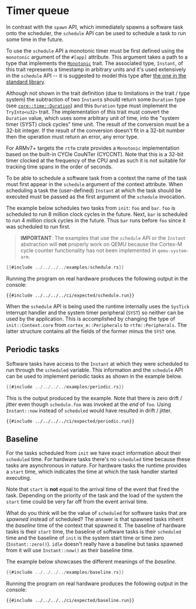 # Timer queue

In contrast with the `spawn` API, which immediately spawns a software task onto
the scheduler, the `schedule` API can be used to schedule a task to run some
time in the future.

To use the `schedule` API a monotonic timer must be first defined using the
`monotonic` argument of the `#[app]` attribute. This argument takes a path to a
type that implements the [`Monotonic`] trait. The associated type, `Instant`, of
this trait represents a timestamp in arbitrary units and it's used extensively
in the `schedule` API -- it is suggested to model this type after [the one in
the standard library][std-instant].

Although not shown in the trait definition (due to limitations in the trait /
type system) the subtraction of two `Instant`s should return some `Duration`
type (see [`core::time::Duration`]) and this `Duration` type must implement the
`TryInto<u32>` trait. The implementation of this trait must convert the
`Duration` value, which uses some arbitrary unit of time, into the "system timer
(SYST) clock cycles" time unit. The result of the conversion must be a 32-bit
integer. If the result of the conversion doesn't fit in a 32-bit number then the
operation must return an error, any error type.

[`Monotonic`]: ../../api/rtfm/trait.Monotonic.html
[std-instant]: https://doc.rust-lang.org/std/time/struct.Instant.html
[`core::time::Duration`]: https://doc.rust-lang.org/core/time/struct.Duration.html

For ARMv7+ targets the `rtfm` crate provides a `Monotonic` implementation based
on the built-in CYCle CouNTer (CYCCNT). Note that this is a 32-bit timer clocked
at the frequency of the CPU and as such it is not suitable for tracking time
spans in the order of seconds.

To be able to schedule a software task from a context the name of the task must
first appear in the `schedule` argument of the context attribute. When
scheduling a task the (user-defined) `Instant` at which the task should be
executed must be passed as the first argument of the `schedule` invocation.

The example below schedules two tasks from `init`: `foo` and `bar`. `foo` is
scheduled to run 8 million clock cycles in the future. Next, `bar` is scheduled
to run 4 million clock cycles in the future. Thus `bar` runs before `foo` since
it was scheduled to run first.

> **IMPORTANT**: The examples that use the `schedule` API or the `Instant`
> abstraction will **not** properly work on QEMU because the Cortex-M cycle
> counter functionality has not been implemented in `qemu-system-arm`.

``` rust
{{#include ../../../../examples/schedule.rs}}
```

Running the program on real hardware produces the following output in the
console:

``` text
{{#include ../../../../ci/expected/schedule.run}}
```

When the `schedule` API is being used the runtime internally uses the `SysTick`
interrupt handler and the system timer peripheral (`SYST`) so neither can be
used by the application. This is accomplished by changing the type of
`init::Context.core` from `cortex_m::Peripherals` to `rtfm::Peripherals`. The
latter structure contains all the fields of the former minus the `SYST` one.

## Periodic tasks

Software tasks have access to the `Instant` at which they were scheduled to run
through the `scheduled` variable. This information and the `schedule` API can be
used to implement periodic tasks as shown in the example below.

``` rust
{{#include ../../../../examples/periodic.rs}}
```

This is the output produced by the example. Note that there is zero drift /
jitter even though `schedule.foo` was invoked at the *end* of `foo`. Using
`Instant::now` instead of `scheduled` would have resulted in drift / jitter.

``` text
{{#include ../../../../ci/expected/periodic.run}}
```

## Baseline

For the tasks scheduled from `init` we have exact information about their
`scheduled` time. For hardware tasks there's no `scheduled` time because these
tasks are asynchronous in nature. For hardware tasks the runtime provides a
`start` time, which indicates the time at which the task handler started
executing.

Note that `start` is **not** equal to the arrival time of the event that fired
the task. Depending on the priority of the task and the load of the system the
`start` time could be very far off from the event arrival time.

What do you think will be the value of `scheduled` for software tasks that are
*spawned* instead of scheduled? The answer is that spawned tasks inherit the
*baseline* time of the context that spawned it. The baseline of hardware tasks
is their `start` time, the baseline of software tasks is their `scheduled` time
and the baseline of `init` is the system start time or time zero
(`Instant::zero()`). `idle` doesn't really have a baseline but tasks spawned
from it will use `Instant::now()` as their baseline time.

The example below showcases the different meanings of the *baseline*.

``` rust
{{#include ../../../../examples/baseline.rs}}
```

Running the program on real hardware produces the following output in the console:

``` text
{{#include ../../../../ci/expected/baseline.run}}
```
